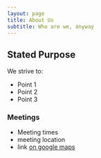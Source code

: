 ```yaml
---
layout: page
title: About Us
subtitle: Who are we, anyway
---
```


## Stated Purpose

We strive to:
- Point 1
- Point 2
- Point 3

### Meetings

- Meeting times
- meeting location
- link [on google maps](https://goo.gl/maps/KBkeZiZwJiD2)
